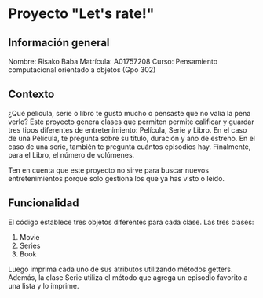 # Proyecto "Let's rate!"

## Información general
Nombre: Risako Baba
Matrícula: A01757208
Curso: Pensamiento computacional orientado a objetos (Gpo 302)

## Contexto
¿Qué película, serie o libro te gustó mucho o pensaste que no valía la pena verlo? Este proyecto genera clases que permiten
permite calificar y guardar tres tipos diferentes de entretenimiento: Película, Serie y Libro. En el caso de una Película, te pregunta sobre su título, duración y año de estreno. En el caso de una serie, también te pregunta cuántos episodios hay. Finalmente, para el Libro, el número de volúmenes.

Ten en cuenta que este proyecto no sirve para buscar nuevos entretenimientos porque solo gestiona los que ya has visto o leído.

## Funcionalidad

El código establece tres objetos diferentes para cada clase.
Las tres clases:
1. Movie
2. Series
3. Book

Luego imprima cada uno de sus atributos utilizando métodos getters.
Además, la clase Serie utiliza el método que agrega un episodio favorito a una lista y lo imprime.
